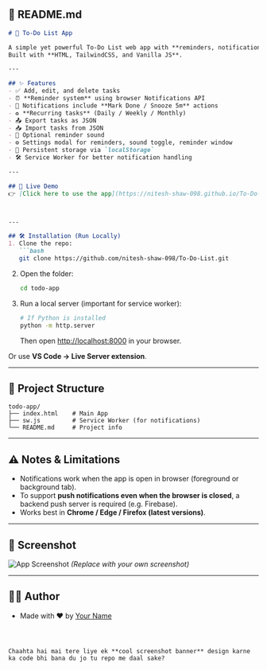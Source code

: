 ## 📄 README.md

````markdown
# 📝 To-Do List App

A simple yet powerful To-Do List web app with **reminders, notifications, recurring tasks, and import/export support**.  
Built with **HTML, TailwindCSS, and Vanilla JS**.

---

## ✨ Features
- ✅ Add, edit, and delete tasks  
- ⏰ **Reminder system** using browser Notifications API  
- 🔔 Notifications include **Mark Done / Snooze 5m** actions  
- ♻️ **Recurring tasks** (Daily / Weekly / Monthly)  
- 📤 Export tasks as JSON  
- 📥 Import tasks from JSON  
- 🎵 Optional reminder sound  
- ⚙️ Settings modal for reminders, sound toggle, reminder window  
- 💾 Persistent storage via `localStorage`  
- 🛠 Service Worker for better notification handling  

---

## 🚀 Live Demo
👉 [Click here to use the app](https://nitesh-shaw-098.github.io/To-Do-List/)  



---

## 🛠 Installation (Run Locally)
1. Clone the repo:
   ```bash
   git clone https://github.com/nitesh-shaw-098/To-Do-List.git
````

2. Open the folder:

   ```bash
   cd todo-app
   ```
3. Run a local server (important for service worker):

   ```bash
   # If Python is installed
   python -m http.server
   ```

   Then open [http://localhost:8000](http://localhost:8000) in your browser.

Or use **VS Code → Live Server extension**.

---

## 📂 Project Structure

```
todo-app/
├── index.html    # Main App
├── sw.js         # Service Worker (for notifications)
└── README.md     # Project info
```

---

## ⚠️ Notes & Limitations

* Notifications work when the app is open in browser (foreground or background tab).
* To support **push notifications even when the browser is closed**, a backend push server is required (e.g. Firebase).
* Works best in **Chrome / Edge / Firefox (latest versions)**.

---

## 📸 Screenshot

![App Screenshot](screenshot.png)
*(Replace with your own screenshot)*

---

## 👨‍💻 Author

* Made with ❤️ by [Your Name](https://github.com/nitesh-shaw-098)

```



Chaahta hai mai tere liye ek **cool screenshot banner** design karne ka code bhi bana du jo tu repo me daal sake?
```
